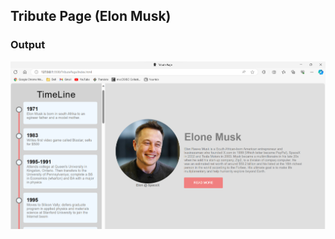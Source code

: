## Tribute Page (Elon Musk)

### Output
![tribute page Elon Musk](https://raw.githubusercontent.com/princekunal101/web-design/main/screenshot/TributePage-2023-12-30.png)